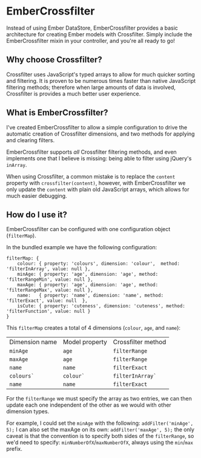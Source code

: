 EmberCrossfilter
================

Instead of using Ember DataStore, EmberCrossfilter provides a basic architecture for creating Ember models with Crossfilter. Simply include the EmberCrossfilter mixin in your controller, and you're all ready to go!

Why choose Crossfilter?
-------------

Crossfilter uses JavaScript's typed arrays to allow for much quicker sorting and filtering. It is proven to be numerous times faster than native JavaScript filtering methods; therefore when large amounts of data is involved, Crossfilter is provides a much better user experience.


What is EmberCrossfilter?
-------------

I've created EmberCrossfilter to allow a simple configuration to drive the automatic creation of Crossfilter dimensions, and two methods for applying and clearing filters.

EmberCrossfilter supports *all* Crossfilter filtering methods, and even implements one that I believe is missing: being able to filter using jQuery's `inArray`.

When using Crossfilter, a common mistake is to replace the `content` property with `crossfilter(content)`, however, with EmberCrossfilter we only update the `content` with plain old JavaScript arrays, which allows for much easier debugging.


How do I use it?
-------------

EmberCrossfilter can be configured with one configuration object (`filterMap`).

In the bundled example we have the following configuration:

	filterMap: {
		colour: { property: 'colours', dimension: 'colour',  method: 'filterInArray', value: null },
		minAge: { property: 'age', dimension: 'age', method: 'filterRangeMin', value: null },
		maxAge: { property: 'age', dimension: 'age', method: 'filterRangeMax', value: null },
		name:   { property: 'name', dimension: 'name', method: 'filterExact', value: null  },
		isCute: { property: 'cuteness', dimension: 'cuteness', method: 'filterFunction', value: null }
	}
	
This `filterMap` creates a total of 4 dimensions (`colour`, `age`, and `name`):

<table>
    <tr>
        <td>Dimension name</td>
        <td>Model property</td>
        <td>Crossfilter method</td>
    </tr>
    <tr>
	<td><code>minAge</code></td>
	<td><code>age</code></td>
	<td><code>filterRange</code></td>
    </tr>
    <tr>
	<td><code>maxAge</code></td>
	<td><code>age</code></td>
	<td><code>filterRange</code></td>
    </tr>
    <tr>
	<td><code>name</code></td>
	<td><code>name</code></td>
	<td><code>filterExact</code></td>
    </tr>
    <tr>
	<td><code>colours`</td>
	<td><code>colour`</td>
	<td><code>filterInArray`</td>
    </tr>
    <tr>
	<td><code>name</code></td>
	<td><code>name</code></td>
	<td><code>filterExact</code></td>
    </tr>
</table>


For the `filterRange` we must specify the array as two entries, we can then update each one independent of the other as we would with other dimension types.

For example, I could set the `minAge` with the following: `addFilter('minAge', 5);` I can also set the maxAge on its own: `addFilter('maxAge', 5);` the only caveat is that the convention is to specify both sides of the `filterRange`, so we'd need to specify: `minNumberOfX`/`maxNumberOfX`, always using the `min`/`max` prefix.